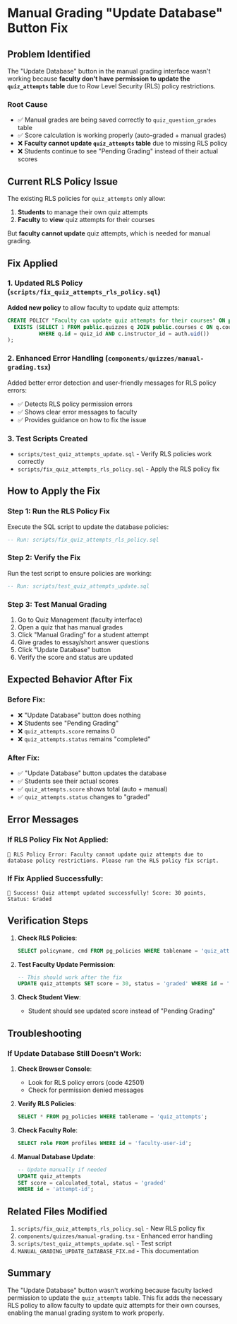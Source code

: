 # Manual Grading "Update Database" Button Fix

## Problem Identified

The "Update Database" button in the manual grading interface wasn't working because **faculty don't have permission to update the `quiz_attempts` table** due to Row Level Security (RLS) policy restrictions.

### Root Cause
- ✅ Manual grades are being saved correctly to `quiz_question_grades` table
- ✅ Score calculation is working properly (auto-graded + manual grades)
- ❌ **Faculty cannot update `quiz_attempts` table** due to missing RLS policy
- ❌ Students continue to see "Pending Grading" instead of their actual scores

## Current RLS Policy Issue

The existing RLS policies for `quiz_attempts` only allow:
1. **Students** to manage their own quiz attempts
2. **Faculty** to **view** quiz attempts for their courses

But **faculty cannot update** quiz attempts, which is needed for manual grading.

## Fix Applied

### 1. Updated RLS Policy (`scripts/fix_quiz_attempts_rls_policy.sql`)

**Added new policy** to allow faculty to update quiz attempts:
```sql
CREATE POLICY "Faculty can update quiz attempts for their courses" ON public.quiz_attempts FOR UPDATE USING (
  EXISTS (SELECT 1 FROM public.quizzes q JOIN public.courses c ON q.course_id = c.id 
          WHERE q.id = quiz_id AND c.instructor_id = auth.uid())
);
```

### 2. Enhanced Error Handling (`components/quizzes/manual-grading.tsx`)

Added better error detection and user-friendly messages for RLS policy errors:
- ✅ Detects RLS policy permission errors
- ✅ Shows clear error messages to faculty
- ✅ Provides guidance on how to fix the issue

### 3. Test Scripts Created

- `scripts/test_quiz_attempts_update.sql` - Verify RLS policies work correctly
- `scripts/fix_quiz_attempts_rls_policy.sql` - Apply the RLS policy fix

## How to Apply the Fix

### Step 1: Run the RLS Policy Fix
Execute the SQL script to update the database policies:
```sql
-- Run: scripts/fix_quiz_attempts_rls_policy.sql
```

### Step 2: Verify the Fix
Run the test script to ensure policies are working:
```sql
-- Run: scripts/test_quiz_attempts_update.sql
```

### Step 3: Test Manual Grading
1. Go to Quiz Management (faculty interface)
2. Open a quiz that has manual grades
3. Click "Manual Grading" for a student attempt
4. Give grades to essay/short answer questions
5. Click "Update Database" button
6. Verify the score and status are updated

## Expected Behavior After Fix

### Before Fix:
- ❌ "Update Database" button does nothing
- ❌ Students see "Pending Grading" 
- ❌ `quiz_attempts.score` remains 0
- ❌ `quiz_attempts.status` remains "completed"

### After Fix:
- ✅ "Update Database" button updates the database
- ✅ Students see their actual scores
- ✅ `quiz_attempts.score` shows total (auto + manual)
- ✅ `quiz_attempts.status` changes to "graded"

## Error Messages

### If RLS Policy Fix Not Applied:
```
🚨 RLS Policy Error: Faculty cannot update quiz attempts due to database policy restrictions. Please run the RLS policy fix script.
```

### If Fix Applied Successfully:
```
🎉 Success! Quiz attempt updated successfully! Score: 30 points, Status: Graded
```

## Verification Steps

1. **Check RLS Policies**:
   ```sql
   SELECT policyname, cmd FROM pg_policies WHERE tablename = 'quiz_attempts';
   ```

2. **Test Faculty Update Permission**:
   ```sql
   -- This should work after the fix
   UPDATE quiz_attempts SET score = 30, status = 'graded' WHERE id = 'attempt-id';
   ```

3. **Check Student View**:
   - Student should see updated score instead of "Pending Grading"

## Troubleshooting

### If Update Database Still Doesn't Work:

1. **Check Browser Console**:
   - Look for RLS policy errors (code 42501)
   - Check for permission denied messages

2. **Verify RLS Policies**:
   ```sql
   SELECT * FROM pg_policies WHERE tablename = 'quiz_attempts';
   ```

3. **Check Faculty Role**:
   ```sql
   SELECT role FROM profiles WHERE id = 'faculty-user-id';
   ```

4. **Manual Database Update**:
   ```sql
   -- Update manually if needed
   UPDATE quiz_attempts 
   SET score = calculated_total, status = 'graded' 
   WHERE id = 'attempt-id';
   ```

## Related Files Modified

1. `scripts/fix_quiz_attempts_rls_policy.sql` - New RLS policy fix
2. `components/quizzes/manual-grading.tsx` - Enhanced error handling
3. `scripts/test_quiz_attempts_update.sql` - Test script
4. `MANUAL_GRADING_UPDATE_DATABASE_FIX.md` - This documentation

## Summary

The "Update Database" button wasn't working because faculty lacked permission to update the `quiz_attempts` table. This fix adds the necessary RLS policy to allow faculty to update quiz attempts for their own courses, enabling the manual grading system to work properly.

